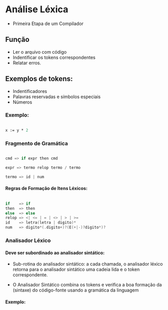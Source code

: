 # Análise Léxica

- Primeira Etapa de um Compilador

## Função

- Ler o arquivo com código 
- Indentificar os tokens correspondentes
- Relatar erros.

## Exemplos de tokens:

- Indentificadores
- Palavras reservadas e símbolos especiais
- Números


### Exemplo:

```pascal

x := y * 2

```

### Fragmento de Gramática

```c

cmd => if expr then cmd

expr => termo relop termo / termo

termo => id | num
```

#### Regras de Formação de Itens Léxicos:

```c

if    => if
then  => then
else  => else
relop => <| <= | = | <> | > | >=
id    => letra(letra | digito)*
num   => digito*(.digito+)?(E(+|-)?digito*)?

```

### Analisador Léxico 

#### Deve ser subordinado ao analisador sintático:

- Sub-rotina do analisador sintático: a cada chamada, o analisador léxico retorna para o analisador sintático uma cadeia lida e o token correspondente.

- O Analisador Sintático combina os tokens e verifica a boa formação da (sintaxe) do código-fonte  usando a gramática da linguagem

#### Exemplo:






